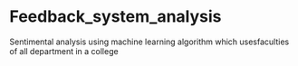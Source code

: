 # Feedback_system_analysis
 Sentimental analysis using machine learning algorithm which usesfaculties  of all department in a  college 

